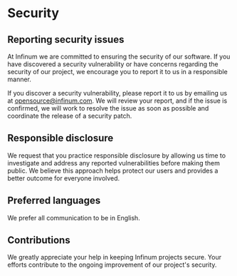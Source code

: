 # Security

## Reporting security issues

At Infinum we are committed to ensuring the security of our software. If you have discovered a security vulnerability or
have concerns regarding the security of our project, we encourage you to report it to us in a responsible manner.

If you discover a security vulnerability, please report it to us by emailing us at opensource@infinum.com. We will
review your report, and if the issue is confirmed, we will work to resolve the issue as soon as possible and coordinate
the release of a security patch.

## Responsible disclosure

We request that you practice responsible disclosure by allowing us time to investigate and address any reported
vulnerabilities before making them public. We believe this approach helps protect our users and provides a better
outcome for everyone involved.

## Preferred languages

We prefer all communication to be in English.

## Contributions

We greatly appreciate your help in keeping Infinum projects secure. Your efforts contribute to the ongoing improvement
of our project's security.
